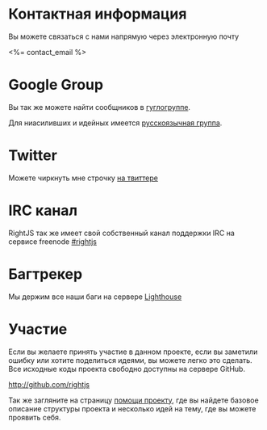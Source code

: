 # Контактная информация

Вы можете связаться с нами напрямую через электронную почту

<%= contact_email %>


# Google Group

Вы так же можете найти сообщников в [гуглогруппе](http://groups.google.com/group/rightjs).

Для ниасиливших и идейных имеется [русcкоязычная группа](http://groups.google.com/group/rightjs4ru).

# Twitter

Можете чиркнуть мне строчку [на твиттере](http://twitter.com/rightjs)

# IRC канал

RightJS так же имеет свой собственный канал поддержки IRC на сервисе freenode [#rightjs](irc://irc.freenode.net/rightjs)

# Багтрекер

Мы держим все наши баги на сервере [Lighthouse](<%= RIGHTJS_TICKETS_TRACKER_URL %>)

# Участие

Если вы желаете принять участие в данном проекте, если вы заметили ошибку или хотите
поделиться идеями, вы можете легко это сделать. Все исходные коды проекта свободно доступны
на сервере GitHub.

<http://github.com/rightjs>

Так же загляните на страницу [помощи проекту](/participate), где вы найдете базовое описание
структуры проекта и несколько идей на тему, где вы можете проявить себя.